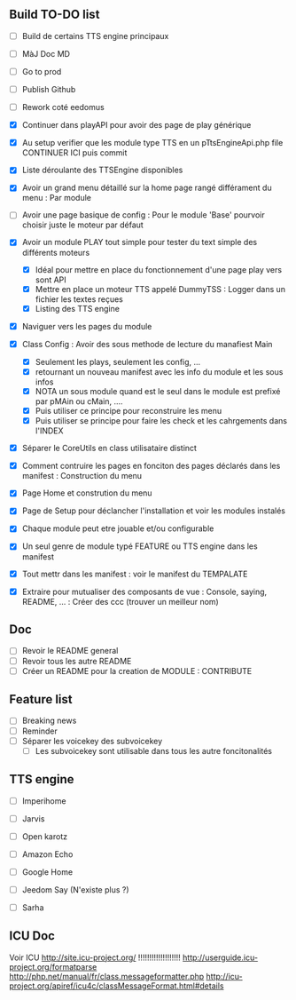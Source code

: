 ## Build TO-DO list
* [ ] Build de certains TTS engine principaux
* [ ] MàJ Doc MD
* [ ] Go to prod
* [ ] Publish Github
* [ ] Rework coté eedomus

* [x] Continuer dans playAPI pour avoir des page de play générique
* [x] Au setup verifier que les module type TTS en un pTtsEngineApi.php file CONTINUER ICI puis commit
* [x] Liste déroulante des TTSEngine disponibles

* [x] Avoir un grand menu détaillé sur la home page rangé différament du menu : Par module
* [ ] Avoir une page basique de config : Pour le module 'Base' pourvoir choisir juste le moteur par défaut
* [x] Avoir un module PLAY tout simple pour tester du text simple des différents moteurs
	* [x] Idéal pour mettre en place du fonctionnement d'une page play vers sont API
	* [x] Mettre en place un moteur TTS appelé DummyTSS : Logger dans un fichier les textes reçues
	* [x] Listing des TTS engine
* [x] Naviguer vers les pages du module
* [x] Class Config : Avoir des sous methode de lecture du manafiest Main
	* [x] Seulement les plays, seulement les config, ...
	* [x] retournant un nouveau manifest avec les info du module et les sous infos
	* [x] NOTA un sous module quand est le seul dans le module est prefixé par pMAin ou cMain, ....
	* [x] Puis utiliser ce principe pour reconstruire les menu
	* [x] Puis utiliser se principe pour faire les check et les cahrgements dans l'INDEX
* [x] Séparer le CoreUtils en class utilisataire distinct
* [x] Comment contruire les pages en fonciton des pages déclarés dans les manifest : Construction du menu
* [x] Page Home et constrution du menu
* [x] Page de Setup pour déclancher l'installation et voir les modules instalés
* [x] Chaque module peut etre jouable et/ou configurable
* [x] Un seul genre de module typé FEATURE ou TTS engine dans les manifest
* [x] Tout mettr dans les manifest : voir le manifest du TEMPALATE
* [x] Extraire pour mutualiser des composants de vue : Console, saying, README, ... : Créer des ccc (trouver un meilleur nom)

## Doc
* [ ] Revoir le README general
* [ ] Revoir tous les autre README
* [ ] Créer un README pour la creation de MODULE : CONTRIBUTE

## Feature list
* [ ] Breaking news
* [ ] Reminder
* [ ] Séparer les voicekey des subvoicekey
	* [ ] Les subvoicekey sont utilisable dans tous les autre foncitonalités

## TTS engine
* [ ] Imperihome
* [ ] Jarvis
* [ ] Open karotz
* [ ] Amazon Echo
* [ ] Google Home
* [ ] Jeedom Say (N'existe plus ?)
* [ ] Sarha


## ICU Doc
Voir ICU http://site.icu-project.org/ !!!!!!!!!!!!!!!!!!!
http://userguide.icu-project.org/formatparse
http://php.net/manual/fr/class.messageformatter.php
http://icu-project.org/apiref/icu4c/classMessageFormat.html#details

